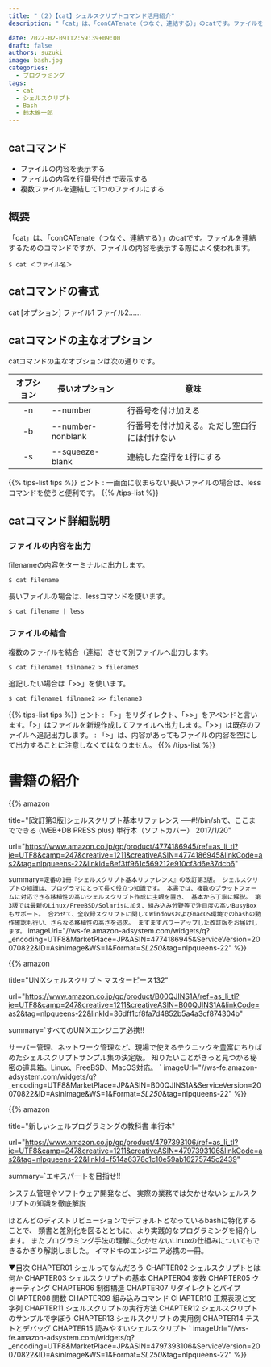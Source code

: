 ```yaml
---
title: "（２）【cat】シェルスクリプトコマンド活用紹介"
description: "「cat」は、「conCATenate（つなぐ、連結する）」のcatです。ファイルを連結するためのコマンドですが、ファイルの内容を表示する際によく使われます。"

date: 2022-02-09T12:59:39+09:00
draft: false
authors: suzuki
image: bash.jpg
categories:
  - プログラミング
tags:
  - cat
  - シェルスクリプト
  - Bash
  - 鈴木維一郎
---
```


## catコマンド
- ファイルの内容を表示する
- ファイルの内容を行番号付きで表示する
- 複数ファイルを連結して1つのファイルにする

## 概要
「cat」は、「conCATenate（つなぐ、連結する）」のcatです。ファイルを連結するためのコマンドですが、ファイルの内容を表示する際によく使われます。

```
$ cat ＜ファイル名＞
```


## catコマンドの書式
cat [オプション] ファイル1 ファイル2……


## catコマンドの主なオプション
catコマンドの主なオプションは次の通りです。

|オプション|長いオプション|意味|
|:--------:|--------------|----|
|-n        |--number      |行番号を付け加える|
|-b        |--number-nonblank|行番号を付け加える。ただし空白行には付けない|
|-s        |--squeeze-blank|連続した空行を1行にする|


{{% tips-list tips %}}
ヒント
: 一画面に収まらない長いファイルの場合は、lessコマンドを使うと便利です。
{{% /tips-list %}}


## catコマンド詳細説明

### ファイルの内容を出力
filenameの内容をターミナルに出力します。

```
$ cat filename
```

長いファイルの場合は、lessコマンドを使います。

```
$ cat filename | less
```

### ファイルの結合
複数のファイルを結合（連結）させて別ファイルへ出力します。

```
$ cat filename1 filname2 > filename3
```

追記したい場合は「>>」を使います。

```
$ cat filename1 filname2 >> filename3
```

{{% tips-list tips %}}
ヒント
: 「>」をリダイレクト、「>>」をアペンドと言います。「>」はファイルを新規作成してファイルへ出力します。「>>」は既存のファイルへ追記出力します。
: 「>」は、内容があってもファイルの内容を空にして出力することに注意しなくてはなりません。
{{% /tips-list %}}



# 書籍の紹介
{{% amazon

title="[改訂第3版]シェルスクリプト基本リファレンス ──#!/bin/shで、ここまでできる (WEB+DB PRESS plus) 単行本（ソフトカバー）  2017/1/20"

url="https://www.amazon.co.jp/gp/product/4774186945/ref=as_li_tl?ie=UTF8&camp=247&creative=1211&creativeASIN=4774186945&linkCode=as2&tag=nlpqueens-22&linkId=8ef3ff961c569212e910cf3d6e37dcb6"

summary=`定番の1冊『シェルスクリプト基本リファレンス』の改訂第3版。
シェルスクリプトの知識は、プログラマにとって長く役立つ知識です。
本書では、複数のプラットフォームに対応できる移植性の高いシェルスクリプト作成に主眼を置き、
基本から丁寧に解説。
第3版では最新のLinux/FreeBSD/Solarisに加え、組み込み分野等で注目度の高いBusyBoxもサポート。
合わせて、全収録スクリプトに関してWindowsおよびmacOS環境でのbashの動作確認も行い、さらなる移植性の高さを追求。
ますますパワーアップした改訂版をお届けします。`
imageUrl="//ws-fe.amazon-adsystem.com/widgets/q?_encoding=UTF8&MarketPlace=JP&ASIN=4774186945&ServiceVersion=20070822&ID=AsinImage&WS=1&Format=_SL250_&tag=nlpqueens-22"
%}}

{{% amazon

title="UNIXシェルスクリプト マスターピース132"

url="https://www.amazon.co.jp/gp/product/B00QJINS1A/ref=as_li_tl?ie=UTF8&camp=247&creative=1211&creativeASIN=B00QJINS1A&linkCode=as2&tag=nlpqueens-22&linkId=36dff1cf8fa7d4852b5a4a3cf874304b"

summary=`すべてのUNIXエンジニア必携!!

サーバー管理、ネットワーク管理など、現場で使えるテクニックを豊富にちりばめたシェルスクリプトサンプル集の決定版。
知りたいことがきっと見つかる秘密の道具箱。Linux、FreeBSD、MacOS対応。
`
imageUrl="//ws-fe.amazon-adsystem.com/widgets/q?_encoding=UTF8&MarketPlace=JP&ASIN=B00QJINS1A&ServiceVersion=20070822&ID=AsinImage&WS=1&Format=_SL250_&tag=nlpqueens-22"
%}}

{{% amazon

title="新しいシェルプログラミングの教科書 単行本"

url="https://www.amazon.co.jp/gp/product/4797393106/ref=as_li_tl?ie=UTF8&camp=247&creative=1211&creativeASIN=4797393106&linkCode=as2&tag=nlpqueens-22&linkId=f514a6378c1c10e59ab16275745c2439"

summary=`エキスパートを目指せ!!

システム管理やソフトウェア開発など、
実際の業務では欠かせないシェルスクリプトの知識を徹底解説

ほとんどのディストリビューションでデフォルトとなっているbashに特化することで、
類書と差別化を図るとともに、より実践的なプログラミングを紹介します。
またプログラミング手法の理解に欠かせないLinuxの仕組みについてもできるかぎり解説しました。
イマドキのエンジニア必携の一冊。

▼目次
CHAPTER01 シェルってなんだろう
CHAPTER02 シェルスクリプトとは何か
CHAPTER03 シェルスクリプトの基本
CHAPTER04 変数
CHAPTER05 クォーティング
CHAPTER06 制御構造
CHAPTER07 リダイレクトとパイプ
CHAPTER08 関数
CHAPTER09 組み込みコマンド
CHAPTER10 正規表現と文字列
CHAPTER11 シェルスクリプトの実行方法
CHAPTER12 シェルスクリプトのサンプルで学ぼう
CHAPTER13 シェルスクリプトの実用例
CHAPTER14 テストとデバッグ
CHAPTER15 読みやすいシェルスクリプト
`
imageUrl="//ws-fe.amazon-adsystem.com/widgets/q?_encoding=UTF8&MarketPlace=JP&ASIN=4797393106&ServiceVersion=20070822&ID=AsinImage&WS=1&Format=_SL250_&tag=nlpqueens-22"
%}}





